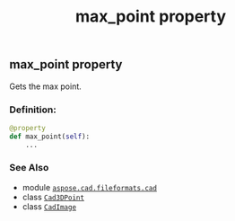 ﻿---
title: max_point property
second_title: Aspose.CAD for Python via .NET API References
description: 
type: docs
weight: 390
url: /aspose.cad.fileformats.cad/cadimage/max_point/
is_root: false
---

## max_point property


Gets the max point.
### Definition:
```python
@property
def max_point(self):
    ...
```

### See Also
* module [`aspose.cad.fileformats.cad`](../../)
* class [`Cad3DPoint`](/cad/python-net/aspose.cad.fileformats.cad.cadobjects/cad3dpoint)
* class [`CadImage`](/cad/python-net/aspose.cad.fileformats.cad/cadimage)
